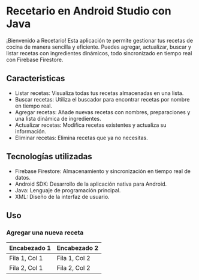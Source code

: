 # Recetario en Android Studio con Java

¡Bienvenido a Recetario! Esta aplicación te permite gestionar tus recetas de cocina de manera sencilla y eficiente. Puedes agregar, actualizar, buscar y listar recetas con ingredientes dinámicos, todo sincronizado en tiempo real con Firebase Firestore.

## Caracteristicas
- Listar recetas: Visualiza todas tus recetas almacenadas en una lista.
- Buscar recetas: Utiliza el buscador para encontrar recetas por nombre en tiempo real.
- Agregar recetas: Añade nuevas recetas con nombres, preparaciones y una lista dinámica de ingredientes.
- Actualizar recetas: Modifica recetas existentes y actualiza su información.
- Eliminar recetas: Elimina recetas que ya no necesitas.

## Tecnologías utilizadas

- Firebase Firestore: Almacenamiento y sincronización en tiempo real de datos.
- Android SDK: Desarrollo de la aplicación nativa para Android.
- Java: Lenguaje de programación principal.
- XML: Diseño de la interfaz de usuario.

## Uso

### Agregar una nueva receta
| Encabezado 1 | Encabezado 2 |
|--------------|--------------|
| Fila 1, Col 1| Fila 1, Col 2|
| Fila 2, Col 1| Fila 2, Col 2|
